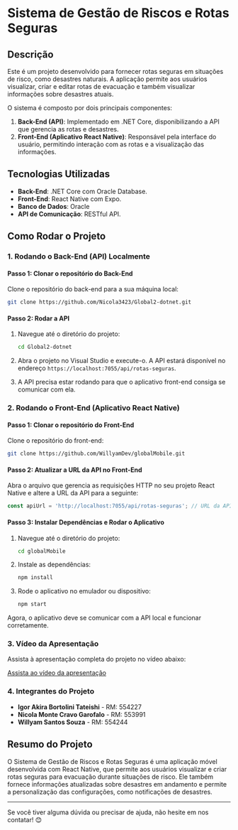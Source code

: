 
# Sistema de Gestão de Riscos e Rotas Seguras

## Descrição
Este é um projeto desenvolvido para fornecer rotas seguras em situações de risco, como desastres naturais. A aplicação permite aos usuários visualizar, criar e editar rotas de evacuação e também visualizar informações sobre desastres atuais.

O sistema é composto por dois principais componentes:
1. **Back-End (API)**: Implementado em .NET Core, disponibilizando a API que gerencia as rotas e desastres.
2. **Front-End (Aplicativo React Native)**: Responsável pela interface do usuário, permitindo interação com as rotas e a visualização das informações.

## Tecnologias Utilizadas
- **Back-End**: .NET Core com Oracle Database.
- **Front-End**: React Native com Expo.
- **Banco de Dados**: Oracle
- **API de Comunicação**: RESTful API.

## Como Rodar o Projeto

### 1. Rodando o Back-End (API) Localmente

#### Passo 1: Clonar o repositório do Back-End
Clone o repositório do back-end para a sua máquina local:

```bash
git clone https://github.com/Nicola3423/Global2-dotnet.git
```

#### Passo 2: Rodar a API

1. Navegue até o diretório do projeto:
   
   ```bash
   cd Global2-dotnet
   ```

2. Abra o projeto no Visual Studio e execute-o. A API estará disponível no endereço `https://localhost:7055/api/rotas-seguras`.

3. A API precisa estar rodando para que o aplicativo front-end consiga se comunicar com ela.

### 2. Rodando o Front-End (Aplicativo React Native)

#### Passo 1: Clonar o repositório do Front-End
Clone o repositório do front-end:

```bash
git clone https://github.com/WillyamDev/globalMobile.git
```

#### Passo 2: Atualizar a URL da API no Front-End

Abra o arquivo que gerencia as requisições HTTP no seu projeto React Native e altere a URL da API para a seguinte:

```javascript
const apiUrl = 'http://localhost:7055/api/rotas-seguras'; // URL da API local
```

#### Passo 3: Instalar Dependências e Rodar o Aplicativo

1. Navegue até o diretório do projeto:

   ```bash
   cd globalMobile
   ```

2. Instale as dependências:

   ```bash
   npm install
   ```

3. Rode o aplicativo no emulador ou dispositivo:

   ```bash
   npm start
   ```

Agora, o aplicativo deve se comunicar com a API local e funcionar corretamente.

### 3. Vídeo da Apresentação
Assista à apresentação completa do projeto no vídeo abaixo:

[Assista ao vídeo da apresentação](https://www.youtube.com/watch?v=w_hARc50apw)

### 4. Integrantes do Projeto
- **Igor Akira Bortolini Tateishi** - RM: 554227
- **Nicola Monte Cravo Garofalo** - RM: 553991
- **Willyam Santos Souza** - RM: 554244

## Resumo do Projeto

O Sistema de Gestão de Riscos e Rotas Seguras é uma aplicação móvel desenvolvida com React Native, que permite aos usuários visualizar e criar rotas seguras para evacuação durante situações de risco. Ele também fornece informações atualizadas sobre desastres em andamento e permite a personalização das configurações, como notificações de desastres.

---

Se você tiver alguma dúvida ou precisar de ajuda, não hesite em nos contatar! 😊
